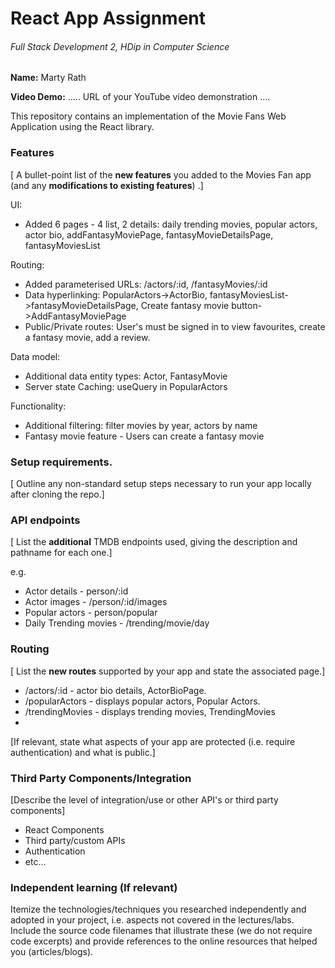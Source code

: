 # React App Assignment

###### Full Stack Development 2, HDip in Computer Science

**Name:** Marty Rath

**Video Demo:** ..... URL of your YouTube video demonstration ....

This repository contains an implementation of the Movie Fans Web Application using the React library.

### Features

[ A bullet-point list of the __new features__ you added to the Movies Fan app (and any **modifications to existing features**) .]

UI:

- Added 6 pages - 4 list, 2 details: daily trending movies, popular actors, actor bio, addFantasyMoviePage, fantasyMovieDetailsPage, fantasyMoviesList

Routing:

- Added parameterised URLs: /actors/:id, /fantasyMovies/:id
- Data hyperlinking: PopularActors->ActorBio, fantasyMoviesList->fantasyMovieDetailsPage, Create fantasy movie button->AddFantasyMoviePage
- Public/Private routes: User's must be signed in to view favourites, create a fantasy movie, add a review.

Data model:

- Additional data entity types: Actor, FantasyMovie
- Server state Caching: useQuery in PopularActors

Functionality:

- Additional filtering: filter movies by year, actors by name
- Fantasy movie feature - Users can create a fantasy movie

### Setup requirements.

[ Outline any non-standard setup steps necessary to run your app locally after cloning the repo.]

### API endpoints

[ List the __additional__ TMDB endpoints used, giving the description and pathname for each one.]

e.g.

- Actor details - person/:id
- Actor images - /person/:id/images
- Popular actors - person/popular
- Daily Trending movies - /trending/movie/day

### Routing

[ List the __new routes__ supported by your app and state the associated page.]

- /actors/:id - actor bio details, ActorBioPage.
- /popularActors - displays popular actors, Popular Actors.
- /trendingMovies - displays trending movies, TrendingMovies
-

[If relevant, state what aspects of your app are protected (i.e. require authentication) and what is public.]

### Third Party Components/Integration

[Describe the level of integration/use or other API's or third party components]

- React Components
- Third party/custom APIs
- Authentication
- etc...

### Independent learning (If relevant)

Itemize the technologies/techniques you researched independently and adopted in your project,
i.e. aspects not covered in the lectures/labs. Include the source code filenames that illustrate these
(we do not require code excerpts) and provide references to the online resources that helped you (articles/blogs).
